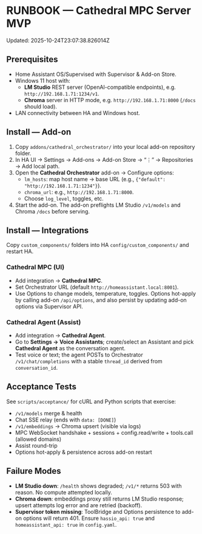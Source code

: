# RUNBOOK — Cathedral MPC Server MVP

Updated: 2025-10-24T23:07:38.826014Z

## Prerequisites

- Home Assistant OS/Supervised with Supervisor & Add-on Store.
- Windows 11 host with:
  - **LM Studio** REST server (OpenAI-compatible endpoints), e.g. `http://192.168.1.71:1234/v1`.
  - **Chroma** server in HTTP mode, e.g. `http://192.168.1.71:8000` (`/docs` should load).
- LAN connectivity between HA and Windows host.

## Install — Add-on

1. Copy `addons/cathedral_orchestrator/` into your local add-on repository folder.
2. In HA UI → Settings → Add-ons → Add-on Store → “⋮” → Repositories → Add local path.
3. Open the **Cathedral Orchestrator** add-on → Configure options:
   - `lm_hosts`: map host name → base URL (e.g., `{"default": "http://192.168.1.71:1234"}`).
   - `chroma_url`: e.g., `http://192.168.1.71:8000`.
   - Choose `log_level`, toggles, etc.
4. Start the add-on. The add-on preflights LM Studio `/v1/models` and Chroma `/docs` before serving.

## Install — Integrations

Copy `custom_components/` folders into HA `config/custom_components/` and restart HA.

### Cathedral MPC (UI)

- Add integration → **Cathedral MPC**.
- Set Orchestrator URL (default `http://homeassistant.local:8001`).
- Use Options to change models, temperature, toggles. Options hot-apply by calling add-on `/api/options`, and also persist by updating add-on options via Supervisor API.

### Cathedral Agent (Assist)

- Add integration → **Cathedral Agent**.
- Go to **Settings → Voice Assistants**; create/select an Assistant and pick **Cathedral Agent** as the conversation agent.
- Test voice or text; the agent POSTs to Orchestrator `/v1/chat/completions` with a stable `thread_id` derived from `conversation_id`.

## Acceptance Tests

See `scripts/acceptance/` for cURL and Python scripts that exercise:
- `/v1/models` merge & health
- Chat SSE relay (ends with `data: [DONE]`)
- `/v1/embeddings` → Chroma upsert (visible via logs)
- MPC WebSocket handshake + sessions + config.read/write + tools.call (allowed domains)
- Assist round-trip
- Options hot-apply & persistence across add-on restart

## Failure Modes

- **LM Studio down**: `/health` shows degraded; `/v1/*` returns 503 with reason. No compute attempted locally.
- **Chroma down**: embeddings proxy still returns LM Studio response; upsert attempts log error and are retried (backoff).
- **Supervisor token missing**: ToolBridge and Options persistence to add-on options will return 401. Ensure `hassio_api: true` and `homeassistant_api: true` in `config.yaml`.
